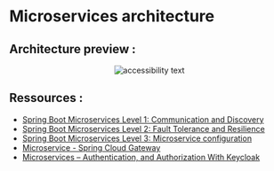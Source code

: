 # Microservices architecture 
## Architecture preview : 

<p align="center">
  <img src="https://i.imgur.com/vFPwN0I.png"  alt="accessibility text">
</p>

## Ressources :

- [Spring Boot Microservices Level 1: Communication and Discovery](https://www.youtube.com/watch?v=y8IQb4ofjDo&list=PLqq-6Pq4lTTZSKAFG6aCDVDP86Qx4lNas)
- [Spring Boot Microservices Level 2: Fault Tolerance and Resilience](https://www.youtube.com/watch?v=o8RO38KbWvA&list=PLqq-6Pq4lTTbXZY_elyGv7IkKrfkSrX5e)
- [Spring Boot Microservices Level 3: Microservice configuration](https://www.youtube.com/watch?v=upoIwn4rWCo&list=PLqq-6Pq4lTTaoaVoQVfRJPqvNTCjcTvJB)
- [Microservice - Spring Cloud Gateway](https://youtu.be/wQogBRgIq_w)
- [Microservices – Authentication, and Authorization With Keycloak](https://javatodev.com/microservices-authentication-and-authorization-with-keycloak/)


